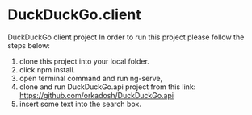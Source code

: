 # DuckDuckGo.client
DuckDuckGo client project
In order to run this project please follow the steps below:
1. clone this project into your local folder.
2. click npm install.
3. open terminal command and run ng-serve,
4. clone and run DuckDuckGo.api project from this link: https://github.com/orkadosh/DuckDuckGo.api
5. insert some text into the search box.
